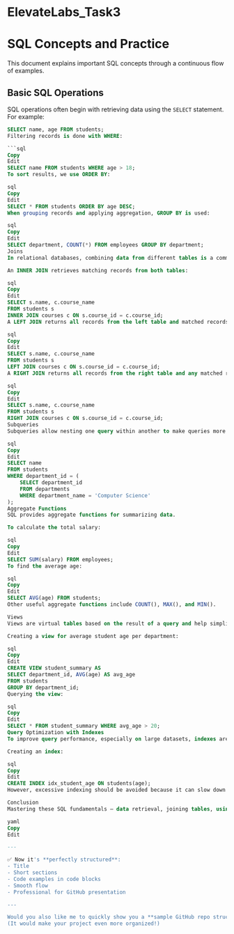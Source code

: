 # ElevateLabs_Task3

# SQL Concepts and Practice

This document explains important SQL concepts through a continuous flow of examples.

## Basic SQL Operations

SQL operations often begin with retrieving data using the `SELECT` statement. For example:

```sql
SELECT name, age FROM students;
Filtering records is done with WHERE:

```sql
Copy
Edit
SELECT name FROM students WHERE age > 18;
To sort results, we use ORDER BY:

sql
Copy
Edit
SELECT * FROM students ORDER BY age DESC;
When grouping records and applying aggregation, GROUP BY is used:

sql
Copy
Edit
SELECT department, COUNT(*) FROM employees GROUP BY department;
Joins
In relational databases, combining data from different tables is a common task achieved using JOINS.

An INNER JOIN retrieves matching records from both tables:

sql
Copy
Edit
SELECT s.name, c.course_name
FROM students s
INNER JOIN courses c ON s.course_id = c.course_id;
A LEFT JOIN returns all records from the left table and matched records from the right:

sql
Copy
Edit
SELECT s.name, c.course_name
FROM students s
LEFT JOIN courses c ON s.course_id = c.course_id;
A RIGHT JOIN returns all records from the right table and any matched records from the left:

sql
Copy
Edit
SELECT s.name, c.course_name
FROM students s
RIGHT JOIN courses c ON s.course_id = c.course_id;
Subqueries
Subqueries allow nesting one query within another to make queries more dynamic and powerful. For example:

sql
Copy
Edit
SELECT name
FROM students
WHERE department_id = (
    SELECT department_id
    FROM departments
    WHERE department_name = 'Computer Science'
);
Aggregate Functions
SQL provides aggregate functions for summarizing data.

To calculate the total salary:

sql
Copy
Edit
SELECT SUM(salary) FROM employees;
To find the average age:

sql
Copy
Edit
SELECT AVG(age) FROM students;
Other useful aggregate functions include COUNT(), MAX(), and MIN().

Views
Views are virtual tables based on the result of a query and help simplify data analysis and enhance security.

Creating a view for average student age per department:

sql
Copy
Edit
CREATE VIEW student_summary AS
SELECT department_id, AVG(age) AS avg_age
FROM students
GROUP BY department_id;
Querying the view:

sql
Copy
Edit
SELECT * FROM student_summary WHERE avg_age > 20;
Query Optimization with Indexes
To improve query performance, especially on large datasets, indexes are used.

Creating an index:

sql
Copy
Edit
CREATE INDEX idx_student_age ON students(age);
However, excessive indexing should be avoided because it can slow down INSERT, UPDATE, and DELETE operations.

Conclusion
Mastering these SQL fundamentals — data retrieval, joining tables, using subqueries, applying aggregate functions, creating views, and optimizing queries with indexes — is crucial for developing efficient, scalable database solutions and ensuring better data management in real-world applications.

yaml
Copy
Edit

---

✅ Now it's **perfectly structured**:  
- Title  
- Short sections  
- Code examples in code blocks  
- Smooth flow  
- Professional for GitHub presentation  

---

Would you also like me to quickly show you a **sample GitHub repo structure** (folder, files) if you plan to add more SQL files later? 🚀  
(It would make your project even more organized!)








